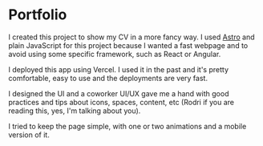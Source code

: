 # Portfolio

I created this project to show my CV in a more fancy way. I used [Astro](https://astro.build/) and plain JavaScript for this project because I wanted a fast webpage and to avoid using some specific framework, such as React or Angular.

I deployed this app using Vercel. I used it in the past and it's pretty comfortable, easy to use and the deployments are very fast.

I designed the UI and a coworker UI/UX gave me a hand with good practices and tips about icons, spaces, content, etc (Rodri if you are reading this, yes, I'm talking about you).

I tried to keep the page simple, with one or two animations and a mobile version of it.
